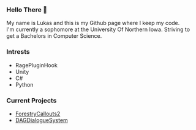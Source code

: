 ### Hello There 👋
My name is Lukas and this is my Github page where I keep my code.<br />
I'm currently a sophomore at the University Of Northern Iowa. Striving to get a Bachelors in Computer Science.

### Intrests
- RagePluginHook
- Unity
- C#
- Python


### Current Projects
- [ForestryCallouts2](https://www.lcpdfr.com/downloads/gta5mods/scripts/34663-forestry-callouts/)
- [DAGDialogueSystem](https://github.com/lukasdb3/DAGDialogueSystem-API)

